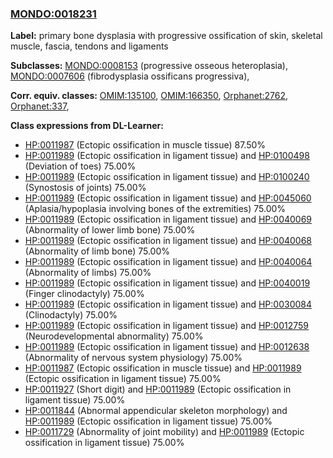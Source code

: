 
### [MONDO:0018231](http://purl.obolibrary.org/obo/MONDO_0018231)
**Label:** primary bone dysplasia with progressive ossification of skin, skeletal muscle, fascia, tendons and ligaments

**Subclasses:** [MONDO:0008153](http://purl.obolibrary.org/obo/MONDO_0008153) (progressive osseous heteroplasia), [MONDO:0007606](http://purl.obolibrary.org/obo/MONDO_0007606) (fibrodysplasia ossificans progressiva), 

**Corr. equiv. classes:** [OMIM:135100](http://purl.obolibrary.org/obo/OMIM_135100), [OMIM:166350](http://purl.obolibrary.org/obo/OMIM_166350), [Orphanet:2762](http://www.orpha.net/ORDO/Orphanet_2762), [Orphanet:337](http://www.orpha.net/ORDO/Orphanet_337), 

**Class expressions from DL-Learner:**

- [HP:0011987](http://purl.obolibrary.org/obo/HP_0011987) (Ectopic ossification in muscle tissue) 87.50%
- [HP:0011989](http://purl.obolibrary.org/obo/HP_0011989) (Ectopic ossification in ligament tissue) and [HP:0100498](http://purl.obolibrary.org/obo/HP_0100498) (Deviation of toes) 75.00%
- [HP:0011989](http://purl.obolibrary.org/obo/HP_0011989) (Ectopic ossification in ligament tissue) and [HP:0100240](http://purl.obolibrary.org/obo/HP_0100240) (Synostosis of joints) 75.00%
- [HP:0011989](http://purl.obolibrary.org/obo/HP_0011989) (Ectopic ossification in ligament tissue) and [HP:0045060](http://purl.obolibrary.org/obo/HP_0045060) (Aplasia/hypoplasia involving bones of the extremities) 75.00%
- [HP:0011989](http://purl.obolibrary.org/obo/HP_0011989) (Ectopic ossification in ligament tissue) and [HP:0040069](http://purl.obolibrary.org/obo/HP_0040069) (Abnormality of lower limb bone) 75.00%
- [HP:0011989](http://purl.obolibrary.org/obo/HP_0011989) (Ectopic ossification in ligament tissue) and [HP:0040068](http://purl.obolibrary.org/obo/HP_0040068) (Abnormality of limb bone) 75.00%
- [HP:0011989](http://purl.obolibrary.org/obo/HP_0011989) (Ectopic ossification in ligament tissue) and [HP:0040064](http://purl.obolibrary.org/obo/HP_0040064) (Abnormality of limbs) 75.00%
- [HP:0011989](http://purl.obolibrary.org/obo/HP_0011989) (Ectopic ossification in ligament tissue) and [HP:0040019](http://purl.obolibrary.org/obo/HP_0040019) (Finger clinodactyly) 75.00%
- [HP:0011989](http://purl.obolibrary.org/obo/HP_0011989) (Ectopic ossification in ligament tissue) and [HP:0030084](http://purl.obolibrary.org/obo/HP_0030084) (Clinodactyly) 75.00%
- [HP:0011989](http://purl.obolibrary.org/obo/HP_0011989) (Ectopic ossification in ligament tissue) and [HP:0012759](http://purl.obolibrary.org/obo/HP_0012759) (Neurodevelopmental abnormality) 75.00%
- [HP:0011989](http://purl.obolibrary.org/obo/HP_0011989) (Ectopic ossification in ligament tissue) and [HP:0012638](http://purl.obolibrary.org/obo/HP_0012638) (Abnormality of nervous system physiology) 75.00%
- [HP:0011987](http://purl.obolibrary.org/obo/HP_0011987) (Ectopic ossification in muscle tissue) and [HP:0011989](http://purl.obolibrary.org/obo/HP_0011989) (Ectopic ossification in ligament tissue) 75.00%
- [HP:0011927](http://purl.obolibrary.org/obo/HP_0011927) (Short digit) and [HP:0011989](http://purl.obolibrary.org/obo/HP_0011989) (Ectopic ossification in ligament tissue) 75.00%
- [HP:0011844](http://purl.obolibrary.org/obo/HP_0011844) (Abnormal appendicular skeleton morphology) and [HP:0011989](http://purl.obolibrary.org/obo/HP_0011989) (Ectopic ossification in ligament tissue) 75.00%
- [HP:0011729](http://purl.obolibrary.org/obo/HP_0011729) (Abnormality of joint mobility) and [HP:0011989](http://purl.obolibrary.org/obo/HP_0011989) (Ectopic ossification in ligament tissue) 75.00%


